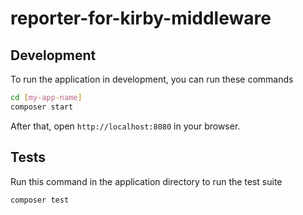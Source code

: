 # reporter-for-kirby-middleware

## Development
To run the application in development, you can run these commands 

```bash
cd [my-app-name]
composer start
```

After that, open `http://localhost:8080` in your browser.

## Tests
Run this command in the application directory to run the test suite

```bash
composer test
```
